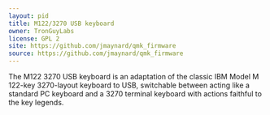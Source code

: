 ```yaml
---
layout: pid
title: M122/3270 USB keyboard
owner: TronGuyLabs
license: GPL 2
site: https://github.com/jmaynard/qmk_firmware
source: https://github.com/jmaynard/qmk_firmware
---
```

The M122 3270 USB keyboard is an adaptation of the classic IBM Model M
122-key 3270-layout keyboard to USB, switchable between acting like a
standard PC keyboard and a 3270 terminal keyboard with actions faithful
to the key legends.

